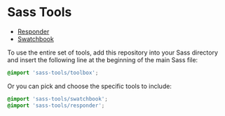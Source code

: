 # Sass Tools

* [Responder](responder.md)
* [Swatchbook](swatchbook.md)


To use the entire set of tools, add this repository into your Sass directory and insert the following line at the beginning of the main Sass file:

```scss
@import 'sass-tools/toolbox';
```

Or you can pick and choose the specific tools to include:

```scss
@import 'sass-tools/swatchbook';
@import 'sass-tools/responder';
```
